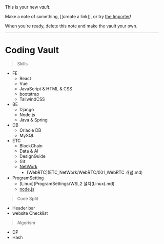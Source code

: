 This is your new *vault*.

Make a note of something, [[create a link]], or try [the Importer](https://help.obsidian.md/Plugins/Importer)!

When you're ready, delete this note and make the vault your own.

---
# Coding Vault
> Skills
- FE
	- React
	- Vue
	- JavaScript & HTML & CSS
	- bootstrap
	- TailwindCSS
- BE
	- Django
	- Node.js
	- Java & Spring
- DB
	- Oriacle DB
	- MySQL 
- ETC
	- BlockChain
	- Data & AI
	- DesignGuide
	- Git
	- [NetWork](ETC_NetWork)
		- [WebRTC](ETC_NetWork/WebRTC/001_WebRTC 개념.md)
- ProgramSetting
	-  [Linux](ProgramSettings/WSL2 설치(Linux).md)
	-  [node.js](ProgramSettings/nvm(Node.js).md)
> Code Split
- Header bar
- website Checklist

> Algorism
- DP
- Hash
